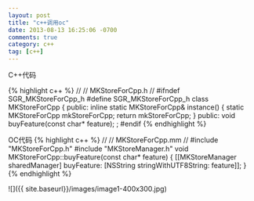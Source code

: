 ```yaml
---
layout: post
title: "c++调用oc"
date: 2013-08-13 16:25:06 -0700
comments: true
category: c++
tag: [c++]
---
```


C++代码
 

 {% highlight c++ %}
 //
 // MKStoreForCpp.h
 //
#ifndef SGR_MKStoreForCpp_h
 #define SGR_MKStoreForCpp_h
class MKStoreForCpp {
public:
 inline static MKStoreForCpp& instance()
 {
 static MKStoreForCpp mkStoreForCpp;
 return mkStoreForCpp;
 }
 public:
 void buyFeature(const char* feature);
;
#endif
{% endhighlight %}

OC代码
 {% highlight c++  %}
 //
 // MKStoreForCpp.mm
 //
#include "MKStoreForCpp.h"
 #include "MKStoreManager.h"
void MKStoreForCpp::buyFeature(const char* feature)
 {
 [[MKStoreManager sharedManager] buyFeature: [NSString stringWithUTF8String: feature]];
 }
 {% endhighlight %}

 ![]({{ site.baseurl}}/images/image1-400x300.jpg)